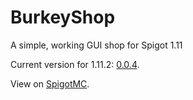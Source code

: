 # BurkeyShop
A simple, working GUI shop for Spigot 1.11

Current version for 1.11.2: [0.0.4](https://github.com/cjburkey01/BurkeyShop/releases/tag/v1.11.2_0.0.4).

View on [SpigotMC](http://bit.ly/2keAAAM).